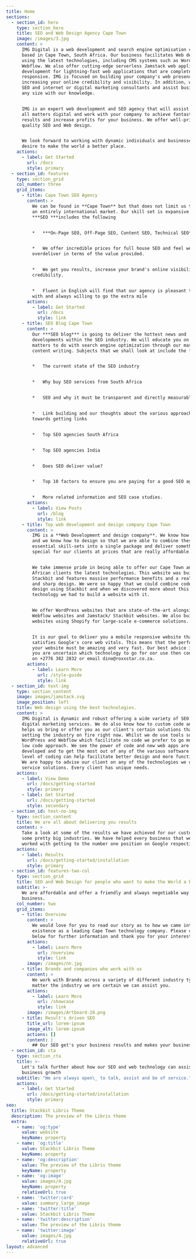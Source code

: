 ```yaml
---
title: Home
sections:
  - section_id: hero
    type: section_hero
    title: SEO and Web Design Agency Cape Town
    image: /images/3.jpg
    content: >
      IMG Digital is a web development and search engine optimisation company
      based in Cape Town, South Africa. Our business facilitates Web development
      using the latest technologies, including CMS systems such as WordPress and
      Webflow. We also offer cutting-edge serverless Jamstack web application
      development for lightning-fast web applications that are completely mobile
      responsive. IMG is focused on building your company's web presence and
      increasing your online credibility and visibility. In addition, we act as
      SEO and internet or digital marketing consultants and assist businesses of
      any size with our knowledge.


      IMG is an expert web development and SEO agency that will assist you on
      all matters digital and work with your company to achieve fantastic
      results and increase profits for your business. We offer well-priced and
      quality SEO and Web design.


      We look forward to working with dynamic individuals and businesses who
      desire to make the world a better place.
    actions:
      - label: Get Started
        url: /docs
        style: primary
  - section_id: features
    type: section_grid
    col_number: three
    grid_items:
      - title: Cape Town SEO Agency
        content: >
          We can be found in **Cape Town** but that does not limit us to serving
          an entirely international market. Our skill set is expansive and our
          ***SEO ***includes the following


          *   ***On-Page SEO, Off-Page SEO, Content SEO, Technical SEO***


          *   We offer incredible prices for full house SEO and feel we
          overdeliver in terms of the value provided.


          *   We get you results, increase your brand's online visibility and
          credibility.


          *   Fluent in English will find that our agency is pleasant to deal
          with and always willing to go the extra mile
        actions:
          - label: Get Started
            url: /docs
            style: link
      - title: SEO Blog Cape Town
        content: >
          Our ***SEO blog*** is going to deliver the hottest news and
          developments within the SEO industry. We will educate you on all
          matters to do with search engine optimization through our masterful
          content writing. Subjects that we shall look at include the following


          *   The current state of the SEO industry


          *   Why buy SEO services from South Africa


          *   SEO and why it must be transparent and directly measurable


          *   Link building and our thoughts about the various approaches
          towards getting links


          *   Top SEO agencies South Africa


          *   Top SEO agencies India


          *   Does SEO deliver value?


          *   Top 10 factors to ensure you are paying for a good SEO agency.


          *   More related information and SEO case studies.
        actions:
          - label: View Posts
            url: /blog
            style: link
      - title: Top web development and design company Cape Town
        content: >
          IMG is a **Web Development and design company**. We know how to code
          and we know how to design so that we are able to combine these
          essential skill-sets into a single package and deliver something
          special for our clients at prices that are really affordable. 


          We take immense pride in being able to offer our Cape Town and South
          African clients the latest technologies. This website was built using
          Stackbit and features massive performance benefits and a really clean
          and sharp design. We were so happy that we could combine code and
          design using Stackbit and when we discovered more about this
          technology we had to build a website with it. 


          We offer WordPress websites that are state-of-the-art alongside
          Webflow websites and Jamstack/ Stackbit websites. We also build
          websites using Shopify for large-scale e-commerce solutions.


          It is our goal to deliver you a mobile responsive website that
          satisfies Google's core web vitals. This means that the performance of
          your website must be amazing and very fast. Our best advice is that if
          you are uncertain which technology to go for oor use then contact us
          on +2776 382 2832 or email dino@roxxstar.co.za.
        actions:
          - label: Learn More
            url: /style-guide
            style: link
  - section_id: text-img
    type: section_content
    image: images/jamstack.svg
    image_position: left
    title: Web design using the best technologies.
    content: >
      IMG Digital is dynamic and robust offering a wide variety of SEO and
      digital marketing services. We do also know how to custom code and this
      helps us bring or offer you as our client's certain solutions that are
      setting the industry on fire right now. Whilst we do use tools such as
      WordPress and Webflow which facilitate no code we prefer to go more with a
      low code approach. We see the power of code and new web apps are being
      developed and to get the most out of any of the various software a good
      level of coding can help facilitate better design and more functionality.
      We are happy to advise our client on any of the technologies we offer as
      service solutions. Every client has unique needs.
    actions:
      - label: View Demo
        url: /docs/getting-started
        style: primary
      - label: Get Started
        url: /docs/getting-started
        style: secondary
  - section_id: text-no-img
    type: section_content
    title: We are all about delivering you results
    content: >
      Take a look at some of the results we have achieved for our customers in
      some pretty big industries. We have helped every business that we have
      worked with getting to the number one position on Google respectively.
    actions:
      - label: Results
        url: /docs/getting-started/installation
        style: primary
  - section_id: features-two-col
    type: section_grid
    title: SEO and Web Design for people who want to make the World a better place.
    subtitle: >-
      We are affordable and offer a friendly and always negotiable way of doing
      business.
    col_number: two
    grid_items:
      - title: Overview
        content: >
          We would love for you to read our story as to how we came into
          existence as a leading Cape Town technology company. Please click
          below for further information and thank you for your interest.
        actions:
          - label: Learn More
            url: /overview
            style: link
        image: /images/nn.jpg
      - title: Brands and companies who work with us
        content: >
          We work with Brands across a variety of different industry types so no
          matter the industry we are certain we can assist you.
        actions:
          - label: Learn More
            url: /showcase
            style: link
        image: /images/Artboard-28.png
      - title: Result's driven SEO
        title_url: lorem-ipsum
        image_alt: lorem-ipsum
        actions: []
        content: |
          ## Our SEO get's your business results and makes your business money.
  - section_id: cta
    type: section_cta
    title: >-
      Let's talk further about how our SEO and web technology can assist your
      business growth
    subtitle: "We are always open\_ to talk, assist and be of service."
    actions:
      - label: Get Started
        url: /docs/getting-started/installation
        style: primary
seo:
  title: Stackbit Libris Theme
  description: The preview of the Libris theme
  extra:
    - name: 'og:type'
      value: website
      keyName: property
    - name: 'og:title'
      value: Stackbit Libris Theme
      keyName: property
    - name: 'og:description'
      value: The preview of the Libris theme
      keyName: property
    - name: 'og:image'
      value: images/4.jpg
      keyName: property
      relativeUrl: true
    - name: 'twitter:card'
      value: summary_large_image
    - name: 'twitter:title'
      value: Stackbit Libris Theme
    - name: 'twitter:description'
      value: The preview of the Libris theme
    - name: 'twitter:image'
      value: images/4.jpg
      relativeUrl: true
layout: advanced
---
```


